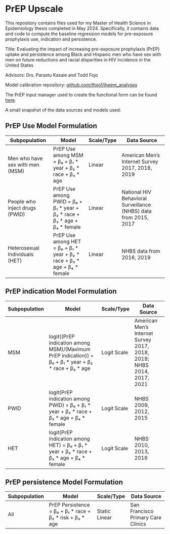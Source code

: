 # PrEP Upscale
This repository contains files used for my Master of Health Science in Epidemiology thesis completed in May 2024. Specifically, it contains data and code to compute the baseline regression models for pre-exposure prophylaxis use, indication and persistence.

Title: Evaluating the impact of increasing pre-exposure prophylaxis (PrEP) uptake and persistence among Black and Hispanic men who have sex with men on future reductions and racial disparities in HIV incidence in the United States

Advisors: Drs. Parastu Kasaie and Todd Fojo 

Model calibration repository: [github.com/tfojo1/jheem_analyses](https://github.com/tfojo1/jheem_analyses)

The PrEP input manager used to create the functional form can be found [here](https://github.com/tfojo1/jheem_analyses/blob/master/input_managers/prep_input_manager.R).

A small snapshot of the data sources and models used:

## PrEP Use Model Formulation

| Subpopulation        | Model                                              | Scale/Type | Data Source                                         |
|----------------------|----------------------------------------------------|------------|-----------------------------------------------------|
| Men who have sex with men (MSM)                  | PrEP Use among MSM = β₀ + β₁ * year + β₂ * race + β₃ * age | Linear     | American Men’s Internet Survey 2017, 2018, 2019  |
| People who inject drugs (PWID)                 | PrEP Use among PWID = β₀ + β₁ * year + β₂ * race + β₃ * age + β₄ * female |  Linear | National HIV Behavioral Surveillance (NHBS) data from 2015, 2017 |
| Heterosexual Individuals (HET) | PrEP Use among HET = β₀ + β₁ * year + β₂ * race + β₃ * age + β₄ * female |  Linear | NHBS data from 2016, 2019 |

## PrEP indication Model Formulation 

| Subpopulation               | Model                                                                             | Scale/Type | Data Source                                                      |
|-----------------------------|-----------------------------------------------------------------------------------|------------|------------------------------------------------------------------|
| MSM                         | logit((PrEP indication among MSM)/(Maximum PrEP indication)) = β₀ + β₁ * year + β₂ * race + β₃ * age | Logit Scale | American Men’s Internet Survey 2017, 2018, 2019; NHBS 2014, 2017, 2021 |
| PWID                        | logit(PrEP indication among PWID) = β₀ + β₁ * year + β₂ * race + β₃ * age + β₄ * female  | Logit Scale  | NHBS 2009, 2012, 2015                                                    |
| HET | logit(PrEP indication among HET) = β₀ + β₁ * year + β₂ * race + β₃ * age + β₄ * female  | Logit Scale | NHBS 2010, 2013, 2016                                                   |

## PrEP persistence Model Formulation

| Subpopulation | Model                                         | Scale/Type | Data Source                            |
|---------------|-----------------------------------------------|------------|----------------------------------------|
| All           | PrEP Persistence = β₀ + β₁ * race + β₂ * risk + β₃ * age | Static Linear     | San Francisco Primary Care Clinics |

